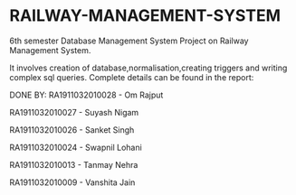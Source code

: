 # RAILWAY-MANAGEMENT-SYSTEM
6th semester Database Management System Project on Railway Management System.

It involves creation of database,normalisation,creating triggers and writing complex sql queries. Complete details can be found in the report: 




DONE BY:
RA1911032010028 - Om Rajput

RA1911032010027 - Suyash Nigam

RA1911032010026 - Sanket Singh

RA1911032010024 - Swapnil Lohani

RA1911032010013 - Tanmay Nehra

RA1911032010009 - Vanshita Jain
